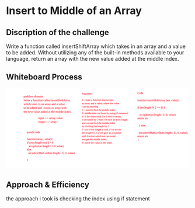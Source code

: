 # Insert to Middle of an Array

## Discription of the challenge
Write a function called insertShiftArray which takes in an array and a value to be added. Without utilizing any of the built-in methods available to your language, return an array with the new value added at the middle index.

## Whiteboard Process
![Test Image 3](../images/insertShiftArray.png)

## Approach & Efficiency
the approach i took is checking the index using if statement